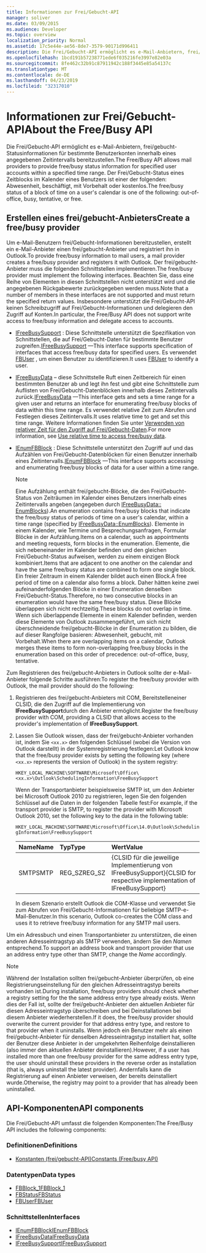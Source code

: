 ```yaml
---
title: Informationen zur Frei/Gebucht-API
manager: soliver
ms.date: 03/09/2015
ms.audience: Developer
ms.topic: overview
localization_priority: Normal
ms.assetid: 17c5e44e-ae56-8de7-3579-90171d996411
description: Die Frei/Gebucht-API ermöglicht es e-Mail-Anbietern, frei/gebucht-Statusinformationen für bestimmte Benutzerkonten innerhalb eines angegebenen Zeitintervalls bereitzustellen.
ms.openlocfilehash: 1bcd191b57238771ede6f035216fe3997e82e03a
ms.sourcegitcommit: 8fe462c32b91c87911942c188f3445e85a54137c
ms.translationtype: MT
ms.contentlocale: de-DE
ms.lasthandoff: 04/23/2019
ms.locfileid: "32317010"
---
```

# <a name="about-the-freebusy-api"></a><span data-ttu-id="fbb0e-103">Informationen zur Frei/Gebucht-API</span><span class="sxs-lookup"><span data-stu-id="fbb0e-103">About the Free/Busy API</span></span>

<span data-ttu-id="fbb0e-104">Die Frei/Gebucht-API ermöglicht es e-Mail-Anbietern, frei/gebucht-Statusinformationen für bestimmte Benutzerkonten innerhalb eines angegebenen Zeitintervalls bereitzustellen.</span><span class="sxs-lookup"><span data-stu-id="fbb0e-104">The Free/Busy API allows mail providers to provide free/busy status information for specified user accounts within a specified time range.</span></span> <span data-ttu-id="fbb0e-105">Der Frei/Gebucht-Status eines Zeitblocks im Kalender eines Benutzers ist einer der folgenden: Abwesenheit, beschäftigt, mit Vorbehalt oder kostenlos.</span><span class="sxs-lookup"><span data-stu-id="fbb0e-105">The free/busy status of a block of time on a user's calendar is one of the following: out-of-office, busy, tentative, or free.</span></span>
  
## <a name="create-a-freebusy-provider"></a><span data-ttu-id="fbb0e-106">Erstellen eines frei/gebucht-Anbieters</span><span class="sxs-lookup"><span data-stu-id="fbb0e-106">Create a free/busy provider</span></span>

<span data-ttu-id="fbb0e-107">Um e-Mail-Benutzern frei/Gebucht-Informationen bereitzustellen, erstellt ein e-Mail-Anbieter einen frei/gebucht-Anbieter und registriert ihn in Outlook.</span><span class="sxs-lookup"><span data-stu-id="fbb0e-107">To provide free/busy information to mail users, a mail provider creates a free/busy provider and registers it with Outlook.</span></span> <span data-ttu-id="fbb0e-108">Der frei/gebucht-Anbieter muss die folgenden Schnittstellen implementieren.</span><span class="sxs-lookup"><span data-stu-id="fbb0e-108">The free/busy provider must implement the following interfaces.</span></span> <span data-ttu-id="fbb0e-109">Beachten Sie, dass eine Reihe von Elementen in diesen Schnittstellen nicht unterstützt wird und die angegebenen Rückgabewerte zurückgegeben werden muss.</span><span class="sxs-lookup"><span data-stu-id="fbb0e-109">Note that a number of members in these interfaces are not supported and must return the specified return values.</span></span> <span data-ttu-id="fbb0e-110">Insbesondere unterstützt die Frei/Gebucht-API keinen Schreibzugriff auf Frei/Gebucht-Informationen und delegieren den Zugriff auf Konten.</span><span class="sxs-lookup"><span data-stu-id="fbb0e-110">In particular, the Free/Busy API does not support write access to free/busy information and delegate access to accounts.</span></span>
  
- <span data-ttu-id="fbb0e-111">[IFreeBusySupport](ifreebusysupport.md) : Diese Schnittstelle unterstützt die Spezifikation von Schnittstellen, die auf Frei/Gebucht-Daten für bestimmte Benutzer zugreifen.</span><span class="sxs-lookup"><span data-stu-id="fbb0e-111">[IFreeBusySupport](ifreebusysupport.md) —This interface supports specification of interfaces that access free/busy data for specified users.</span></span> <span data-ttu-id="fbb0e-112">Es verwendet [FBUser](fbuser.md) , um einen Benutzer zu identifizieren.</span><span class="sxs-lookup"><span data-stu-id="fbb0e-112">It uses [FBUser](fbuser.md) to identify a user.</span></span> 
    
- <span data-ttu-id="fbb0e-113">[IFreeBusyData](ifreebusydata.md) – diese Schnittstelle Ruft einen Zeitbereich für einen bestimmten Benutzer ab und legt ihn fest und gibt eine Schnittstelle zum Auflisten von Frei/Gebucht-Datenblöcken innerhalb dieses Zeitintervalls zurück.</span><span class="sxs-lookup"><span data-stu-id="fbb0e-113">[IFreeBusyData](ifreebusydata.md) —This interface gets and sets a time range for a given user and returns an interface for enumerating free/busy blocks of data within this time range.</span></span> <span data-ttu-id="fbb0e-114">Es verwendet relative Zeit zum Abrufen und Festlegen dieses Zeitintervalls.</span><span class="sxs-lookup"><span data-stu-id="fbb0e-114">It uses relative time to get and set this time range.</span></span> <span data-ttu-id="fbb0e-115">Weitere Informationen finden Sie unter [Verwenden von relativer Zeit für den Zugriff auf Frei/Gebucht-Daten](how-to-use-relative-time-to-access-free-busy-data.md).</span><span class="sxs-lookup"><span data-stu-id="fbb0e-115">For more information, see [Use relative time to access free/busy data](how-to-use-relative-time-to-access-free-busy-data.md).</span></span>
    
- <span data-ttu-id="fbb0e-116">[IEnumFBBlock](ienumfbblock.md) : Diese Schnittstelle unterstützt den Zugriff auf und das Aufzählen von Frei/Gebucht-Datenblöcken für einen Benutzer innerhalb eines Zeitintervalls.</span><span class="sxs-lookup"><span data-stu-id="fbb0e-116">[IEnumFBBlock](ienumfbblock.md) —This interface supports accessing and enumerating free/busy blocks of data for a user within a time range.</span></span> 
    
   > [!NOTE]
   > <span data-ttu-id="fbb0e-117">Eine Aufzählung enthält frei/gebucht-Blöcke, die den Frei/Gebucht-Status von Zeiträumen im Kalender eines Benutzers innerhalb eines Zeitintervalls angeben (angegeben durch [IFreeBusyData:: EnumBlocks](ifreebusydata-enumblocks.md)).</span><span class="sxs-lookup"><span data-stu-id="fbb0e-117">An enumeration contains free/busy blocks that indicate the free/busy status of periods of time on a user's calendar, within a time range (specified by [IFreeBusyData::EnumBlocks](ifreebusydata-enumblocks.md)).</span></span> <span data-ttu-id="fbb0e-118">Elemente in einem Kalender, wie Termine und Besprechungsanfragen, Formular Blöcke in der Aufzählung.</span><span class="sxs-lookup"><span data-stu-id="fbb0e-118">Items on a calendar, such as appointments and meeting requests, form blocks in the enumeration.</span></span> <span data-ttu-id="fbb0e-119">Elemente, die sich nebeneinander im Kalender befinden und den gleichen Frei/Gebucht-Status aufweisen, werden zu einem einzigen Block kombiniert.</span><span class="sxs-lookup"><span data-stu-id="fbb0e-119">Items that are adjacent to one another on the calendar and have the same free/busy status are combined to form one single block.</span></span> <span data-ttu-id="fbb0e-120">Ein freier Zeitraum in einem Kalender bildet auch einen Block.</span><span class="sxs-lookup"><span data-stu-id="fbb0e-120">A free period of time on a calendar also forms a block.</span></span> <span data-ttu-id="fbb0e-121">Daher hätten keine zwei aufeinanderfolgenden Blöcke in einer Enumeration denselben Frei/Gebucht-Status.</span><span class="sxs-lookup"><span data-stu-id="fbb0e-121">Therefore, no two consecutive blocks in an enumeration would have the same free/busy status.</span></span> <span data-ttu-id="fbb0e-122">Diese Blöcke überlappen sich nicht rechtzeitig.</span><span class="sxs-lookup"><span data-stu-id="fbb0e-122">These blocks do not overlap in time.</span></span> <span data-ttu-id="fbb0e-123">Wenn sich überlappende Elemente in einem Kalender befinden, werden diese Elemente von Outlook zusammengeführt, um sich nicht überschneidende frei/gebucht-Blöcke in der Enumeration zu bilden, die auf dieser Rangfolge basieren: Abwesenheit, gebucht, mit Vorbehalt.</span><span class="sxs-lookup"><span data-stu-id="fbb0e-123">When there are overlapping items on a calendar, Outlook merges these items to form non-overlapping free/busy blocks in the enumeration based on this order of precedence: out-of-office, busy, tentative.</span></span> 
  
<span data-ttu-id="fbb0e-124">Zum Registrieren des frei/gebucht-Anbieters in Outlook sollte der e-Mail-Anbieter folgende Schritte ausführen:</span><span class="sxs-lookup"><span data-stu-id="fbb0e-124">To register the free/busy provider with Outlook, the mail provider should do the following:</span></span>
  
1. <span data-ttu-id="fbb0e-125">Registrieren des frei/gebucht-Anbieters mit COM, Bereitstelleneiner CLSID, die den Zugriff auf die Implementierung von **IFreeBusySupport**durch den Anbieter ermöglicht.</span><span class="sxs-lookup"><span data-stu-id="fbb0e-125">Register the free/busy provider with COM, providing a CLSID that allows access to the provider's implementation of **IFreeBusySupport**.</span></span> 
    
2. <span data-ttu-id="fbb0e-126">Lassen Sie Outlook wissen, dass der frei/gebucht-Anbieter vorhanden ist, indem Sie `<xx.x>` den folgenden Schlüssel (wobei die Version von Outlook darstellt) in der Systemregistrierung festlegen:</span><span class="sxs-lookup"><span data-stu-id="fbb0e-126">Let Outlook know that the free/busy provider exists by setting the following key (where `<xx.x>` represents the version of Outlook) in the system registry:</span></span> 
    
   `HKEY_LOCAL_MACHINE\SOFTWARE\Microsoft\Office\<xx.x>\Outlook\SchedulingInformation\FreeBusySupport`
    
   <span data-ttu-id="fbb0e-127">Wenn der Transportanbieter beispielsweise SMTP ist, um den Anbieter bei Microsoft Outlook 2010 zu registrieren, legen Sie den folgenden Schlüssel auf die Daten in der folgenden Tabelle fest:</span><span class="sxs-lookup"><span data-stu-id="fbb0e-127">For example, if the transport provider is SMTP, to register the provider with Microsoft Outlook 2010, set the following key to the data in the following table:</span></span> 
    
   `HKEY_LOCAL_MACHINE\SOFTWARE\Microsoft\Office\14.0\Outlook\SchedulingInformation\FreeBusySupport`
    
   |<span data-ttu-id="fbb0e-128">Name</span><span class="sxs-lookup"><span data-stu-id="fbb0e-128">Name</span></span> |<span data-ttu-id="fbb0e-129">Typ</span><span class="sxs-lookup"><span data-stu-id="fbb0e-129">Type</span></span> |<span data-ttu-id="fbb0e-130">Wert</span><span class="sxs-lookup"><span data-stu-id="fbb0e-130">Value</span></span> |
   |:-----|:-----|:-----|
   |<span data-ttu-id="fbb0e-131">SMTP</span><span class="sxs-lookup"><span data-stu-id="fbb0e-131">SMTP</span></span>  |<span data-ttu-id="fbb0e-132">REG_SZ</span><span class="sxs-lookup"><span data-stu-id="fbb0e-132">REG_SZ</span></span>  |<span data-ttu-id="fbb0e-133">{CLSID für die jeweilige Implementierung von IFreeBusySupport}</span><span class="sxs-lookup"><span data-stu-id="fbb0e-133">{CLSID for respective implementation of IFreeBusySupport}</span></span>  |
   
   <span data-ttu-id="fbb0e-134">In diesem Szenario erstellt Outlook die COM-Klasse und verwendet Sie zum Abrufen von Frei/Gebucht-Informationen für beliebige SMTP-e-Mail-Benutzer.</span><span class="sxs-lookup"><span data-stu-id="fbb0e-134">In this scenario, Outlook co-creates the COM class and uses it to retrieve free/busy information for any SMTP mail users.</span></span>
    
<span data-ttu-id="fbb0e-135">Um ein Adressbuch und einen Transportanbieter zu unterstützen, die einen anderen Adresseintragstyp als SMTP verwenden, ändern Sie den *Namen* entsprechend.</span><span class="sxs-lookup"><span data-stu-id="fbb0e-135">To support an address book and transport provider that use an address entry type other than SMTP, change the  *Name* accordingly.</span></span> 
  
> [!NOTE]
> <span data-ttu-id="fbb0e-136">Während der Installation sollten frei/gebucht-Anbieter überprüfen, ob eine Registrierungseinstellung für den gleichen Adresseintragstyp bereits vorhanden ist.</span><span class="sxs-lookup"><span data-stu-id="fbb0e-136">During installation, free/busy providers should check whether a registry setting for the the same address entry type already exists.</span></span> <span data-ttu-id="fbb0e-137">Wenn dies der Fall ist, sollte der frei/gebucht-Anbieter den aktuellen Anbieter für diesen Adresseintragstyp überschreiben und bei Deinstallationen bei diesem Anbieter wiederherstellen.</span><span class="sxs-lookup"><span data-stu-id="fbb0e-137">If it does, the free/busy provider should overwrite the current provider for that address entry type, and restore to that provider when it uninstalls.</span></span> <span data-ttu-id="fbb0e-138">Wenn jedoch ein Benutzer mehr als einen frei/gebucht-Anbieter für denselben Adresseintragstyp installiert hat, sollte der Benutzer diese Anbieter in der umgekehrten Reihenfolge deinstallieren (also immer den aktuellen Anbieter deinstallieren).</span><span class="sxs-lookup"><span data-stu-id="fbb0e-138">However, if a user has installed more than one free/busy provider for the same address entry type, the user should uninstall these providers in the reverse order as installation (that is, always uninstall the latest provider).</span></span> <span data-ttu-id="fbb0e-139">Andernfalls kann die Registrierung auf einen Anbieter verweisen, der bereits deinstalliert wurde.</span><span class="sxs-lookup"><span data-stu-id="fbb0e-139">Otherwise, the registry may point to a provider that has already been uninstalled.</span></span> 
  
## <a name="api-components"></a><span data-ttu-id="fbb0e-140">API-Komponenten</span><span class="sxs-lookup"><span data-stu-id="fbb0e-140">API components</span></span>

<span data-ttu-id="fbb0e-141">Die Frei/Gebucht-API umfasst die folgenden Komponenten:</span><span class="sxs-lookup"><span data-stu-id="fbb0e-141">The Free/Busy API includes the following components:</span></span>
  
### <a name="definitions"></a><span data-ttu-id="fbb0e-142">Definitionen</span><span class="sxs-lookup"><span data-stu-id="fbb0e-142">Definitions</span></span>

- [<span data-ttu-id="fbb0e-143">Konstanten (frei/gebucht-API)</span><span class="sxs-lookup"><span data-stu-id="fbb0e-143">Constants (Free/busy API)</span></span>](constants-free-busy-api.md)
    
### <a name="data-types"></a><span data-ttu-id="fbb0e-144">Datentypen</span><span class="sxs-lookup"><span data-stu-id="fbb0e-144">Data types</span></span>

- [<span data-ttu-id="fbb0e-145">FBBlock_1</span><span class="sxs-lookup"><span data-stu-id="fbb0e-145">FBBlock_1</span></span>](fbblock_1.md)
- [<span data-ttu-id="fbb0e-146">FBStatus</span><span class="sxs-lookup"><span data-stu-id="fbb0e-146">FBStatus</span></span>](fbstatus.md)
- [<span data-ttu-id="fbb0e-147">FBUser</span><span class="sxs-lookup"><span data-stu-id="fbb0e-147">FBUser</span></span>](fbuser.md)
    
### <a name="interfaces"></a><span data-ttu-id="fbb0e-148">Schnittstellen</span><span class="sxs-lookup"><span data-stu-id="fbb0e-148">Interfaces</span></span>

- [<span data-ttu-id="fbb0e-149">IEnumFBBlock</span><span class="sxs-lookup"><span data-stu-id="fbb0e-149">IEnumFBBlock</span></span>](ienumfbblock.md)
- [<span data-ttu-id="fbb0e-150">IFreeBusyData</span><span class="sxs-lookup"><span data-stu-id="fbb0e-150">IFreeBusyData</span></span>](ifreebusydata.md)
- [<span data-ttu-id="fbb0e-151">IFreeBusySupport</span><span class="sxs-lookup"><span data-stu-id="fbb0e-151">IFreeBusySupport</span></span>](ifreebusysupport.md)
    

